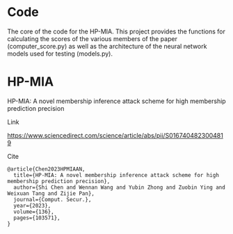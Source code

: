 # Code
The core of the code for the HP-MIA.
This project provides the functions for calculating the scores of the various members of the paper (computer_score.py) as well as the architecture of the neural network models used for testing (models.py).

# HP-MIA

HP-MIA: A novel membership inference attack scheme for high membership prediction precision

Link

https://www.sciencedirect.com/science/article/abs/pii/S0167404823004819

Cite
```
@article{Chen2023HPMIAAN,
  title={HP-MIA: A novel membership inference attack scheme for high membership prediction precision},
  author={Shi Chen and Wennan Wang and Yubin Zhong and Zuobin Ying and Weixuan Tang and Zijie Pan},
  journal={Comput. Secur.},
  year={2023},
  volume={136},
  pages={103571},
}
```

